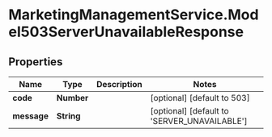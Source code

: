 # MarketingManagementService.Model503ServerUnavailableResponse

## Properties
Name | Type | Description | Notes
------------ | ------------- | ------------- | -------------
**code** | **Number** |  | [optional] [default to 503]
**message** | **String** |  | [optional] [default to &#x27;SERVER_UNAVAILABLE&#x27;]
